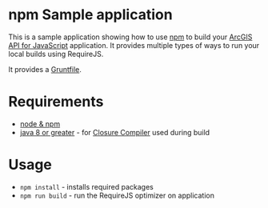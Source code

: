 # npm Sample application

This is a sample application showing how to use [npm](https://www.npmjs.com/) to build your [ArcGIS API for JavaScript](https://developers.arcgis.com/javascript/) application.
It provides multiple types of ways to run your local builds using RequireJS.

It provides a [Gruntfile](Gruntfile.js).

# Requirements
* [node & npm](https://nodejs.org/)
* [java 8 or greater](https://java.com/en/download/) - for [Closure Compiler](https://github.com/google/closure-compiler) used during build

# Usage
* `npm install` - installs required packages
* `npm run build` - run the RequireJS optimizer on application

